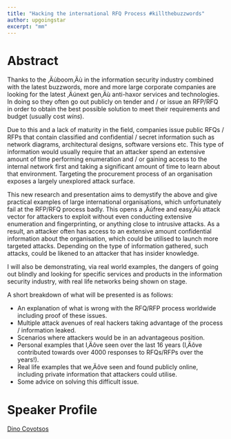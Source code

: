 ```yaml
---
title: "Hacking the international RFQ Process #killthebuzzwords"
author: upgoingstar
excerpt: "mm"
---
```

# Abstract

Thanks to the ‚Äúboom‚Äù in the information security industry combined with the latest buzzwords, more and more large corporate companies are looking for the latest ‚Äúnext gen‚Äù anti-haxor services and technologies. In doing so they often go out publicly on tender and / or issue an RFP/RFQ in order to obtain the best possible solution to meet their requirements and budget (usually cost *wins*). 

Due to this and a lack of maturity in the field, companies issue public RFQs / RFPs that contain classified and confidential / secret information such as network diagrams, architectural designs, software versions etc.  This type of information would usually require that an attacker spend an extensive amount of time performing enumeration and / or gaining access to the internal network first and taking a significant amount of time to learn about that environment.  Targeting the procurement process of an organisation exposes a largely unexplored attack surface. 

This new research and presentation aims to demystify the above and give practical examples of large international organisations, which unfortunately fail at the RFP/RFQ process badly. This opens a ‚Äúfree and easy‚Äù attack vector for attackers to exploit without even conducting extensive enumeration and fingerprinting, or anything close to intrusive attacks.  As a result, an attacker often has access to an extensive amount confidential information about the organisation, which could be utilised to launch more targeted attacks.  Depending on the type of information gathered, such attacks, could be likened to an attacker that has insider knowledge. 

I will also be demonstrating, via real world examples, the dangers of going out blindly and looking for specific services and products in the information security industry, with real life networks being shown on stage.

A short breakdown of what will be presented is as follows:

- An explanation of what is wrong with the RFQ/RFP process worldwide including proof of these issues.
- Multiple attack avenues of real hackers taking advantage of the process / information leaked.
- Scenarios where attackers would be in an advantageous position.
- Personal examples that I‚Äôve seen over the last 16 years (I‚Äôve contributed towards over 4000 responses to RFQs/RFPs over the years!).
- Real life examples that we‚Äôve seen and found publicly online, including private information that attackers could utilise.
- Some advice on solving this difficult issue.

# Speaker Profile

[Dino Covotsos](https://twitter.com/username)